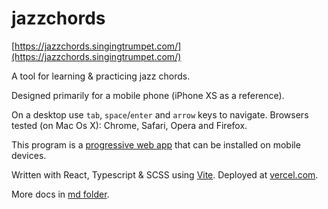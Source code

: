 # jazzchords

[https://jazzchords.singingtrumpet.com/](https://jazzchords.singingtrumpet.com/)

A tool for learning & practicing jazz chords.

Designed primarily for a mobile phone (iPhone XS as a reference). 

On a desktop use `tab`, `space`/`enter` and `arrow` keys to navigate. Browsers tested (on Mac Os X): Chrome, Safari, Opera and Firefox.

This program is a [progressive web app](https://en.wikipedia.org/wiki/Progressive_web_app) that can be installed on mobile devices.

Written with React, Typescript & SCSS using [Vite](https://vitejs.dev). Deployed at [vercel.com](vercel.com).

More docs in [md folder](https://github.com/visahaarala/jazzchords/tree/main/md).
